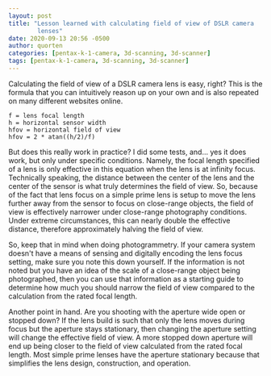 ```yaml
---
layout: post
title: "Lesson learned with calculating field of view of DSLR camera
        lenses"
date: 2020-09-13 20:56 -0500
author: quorten
categories: [pentax-k-1-camera, 3d-scanning, 3d-scanner]
tags: [pentax-k-1-camera, 3d-scanning, 3d-scanner]
---
```


Calculating the field of view of a DSLR camera lens is easy, right?
This is the formula that you can intuitively reason up on your own and
is also repeated on many different websites online.

```
f = lens focal length
h = horizontal sensor width
hfov = horizontal field of view
hfov = 2 * atan((h/2)/f)
```

But does this really work in practice?  I did some tests, and... yes
it does work, but only under specific conditions.  Namely, the focal
length specified of a lens is only effective in this equation when the
lens is at infinity focus.  Technically speaking, the distance between
the center of the lens and the center of the sensor is what truly
determines the field of view.  So, because of the fact that lens focus
on a simple prime lens is setup to move the lens further away from the
sensor to focus on close-range objects, the field of view is
effectively narrower under close-range photography conditions.  Under
extreme circumstances, this can nearly double the effective distance,
therefore approximately halving the field of view.

<!-- more -->

So, keep that in mind when doing photogrammetry.  If your camera
system doesn't have a means of sensing and digitally encoding the lens
focus setting, make sure you note this down yourself.  If the
information is not noted but you have an idea of the scale of a
close-range object being photographed, then you can use that
information as a starting guide to determine how much you should
narrow the field of view compared to the calculation from the rated
focal length.

Another point in hand.  Are you shooting with the aperture wide open
or stopped down?  If the lens build is such that only the lens moves
during focus but the aperture stays stationary, then changing the
aperture setting will change the effective field of view.  A more
stopped down aperture will end up being closer to the field of view
calculated from the rated focal length.  Most simple prime lenses have
the aperture stationary because that simplifies the lens design,
construction, and operation.
